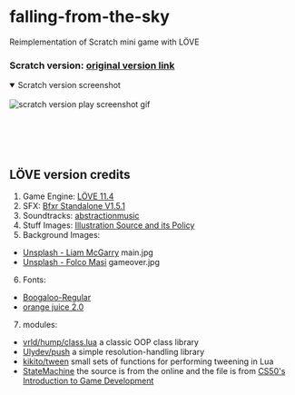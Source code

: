 # falling-from-the-sky

Reimplementation of Scratch mini game with LÖVE

### Scratch version: [original version link](https://scratch.mit.edu/projects/554523909/)

<details open>
  <summary>Scratch version screenshot</summary>
  <br>
  <image alt="scratch version play screenshot gif" src="./screenshot/scratch-version.gif">
</details>

# &nbsp;

## LÖVE version credits

1. Game Engine: [LÖVE 11.4](https://love2d.org/)
2. SFX: [Bfxr Standalone V1.5.1](https://www.bfxr.net/)
3. Soundtracks: [abstractionmusic](http://www.abstractionmusic.com/)
4. Stuff Images: [Illustration Source and its Policy](https://illust8.com/policy)
5. Background Images:

- [Unsplash - Liam McGarry](https://unsplash.com/photos/4txHVae2MJ0) main.jpg
- [Unsplash - Folco Masi](https://unsplash.com/photos/6tbZUEqruQQ) gameover.jpg

6. Fonts:

- [Boogaloo-Regular](https://fonts.google.com/specimen/Boogaloo?query=boogaloo)
- [orange juice 2.0](https://www.1001freefonts.com/orange-juice.font)

7. modules:

- [vrld/hump/class.lua](https://github.com/vrld/hump) a classic OOP class library
- [Ulydev/push](https://github.com/Ulydev/push) a simple resolution-handling library
- [kikito/tween](https://github.com/kikito/tween.lua) small sets of functions for performing tweening in Lua
- [StateMachine](https://howtomakeanrpg.com/) the source is from the online and the file is from [CS50's Introduction to Game Development](https://cs50.harvard.edu/games/2018/)
